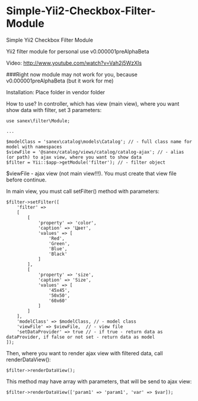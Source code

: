 # Simple-Yii2-Checkbox-Filter-Module
Simple Yii2 Checkbox Filter Module

Yii2 filter module for personal use v0.000001preAlphaBeta

Video: http://www.youtube.com/watch?v=Vah2j5WzXIs

###Right now module may not work for you, because v0.000001preAlphaBeta (but it work for me)

Installation:
Place folder in vendor folder

How to use?
In controller, which has view (main view), where you want show data with filter, set 3 parameters:
```
use sanex\filter\Module;

...

$modelClass = 'sanex\catalog\models\Catalog'; // - full class name for model with namespaces
$viewFile = '@sanex/catalog/views/catalog/catalog-ajax'; // - alias (or path) to ajax view, where you want to show data
$filter = Yii::$app->getModule('filter'); // - filter object
```

$viewFile - ajax view (not main view!!!). You must create that view file before continue.

In main view, you must call setFilter() method with parameters:

```
$filter->setFilter([
    'filter' => 
    [
        [
            'property' => 'color',
            'caption' => 'Цвет',
            'values' => [
                'Red',
                'Green',
                'Blue',
                'Black'
            ]
        ],
        [
            'property' => 'size',
            'caption' => 'Size',
            'values' => [
                '45x45',
                '50x50',
                '60x60'
            ]
        ]
    ], 
    'modelClass' => $modelClass, // - model class
    'viewFile' => $viewFile,  // - view file
    'setDataProvider' => true // - if true - return data as dataProvider, if false or not set - return data as model 
]);
```
Then, where you want to render ajax view with filtered data, call renderDataView():
```
$filter->renderDataView();
```

This method may have array with parameters, that will be send to ajax view:
```
$filter->renderDataView(['param1' => 'param1', 'var' => $var]);
```
